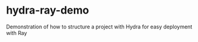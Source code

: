 # hydra-ray-demo
Demonstration of how to structure a project with Hydra for easy deployment with Ray
